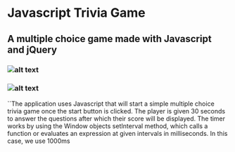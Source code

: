 # Javascript Trivia Game

## A multiple choice game made with Javascript and jQuery

### ![alt text](https://user-images.githubusercontent.com/29578027/32463142-20c1846c-c2f9-11e7-9e9c-3f572a8f81da.PNG)
### ![alt text](https://user-images.githubusercontent.com/29578027/32463148-269a3ce4-c2f9-11e7-8950-c6fa8a37d287.PNG)

``The application uses Javascript that will start a simple multiple choice trivia game once the start button is clicked. The player is given 30 seconds to answer the questions after which their score will be displayed. The timer works by using the Window objects setInterval method, which calls a function or evaluates an expression at given intervals in milliseconds. In this case, we use 1000ms
